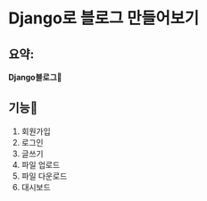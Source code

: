 # Django로 블로그 만들어보기

요약:
---
**Django블로그🎇**

기능:stars:
---
1. 회원가입
2. 로그인
3. 글쓰기
4. 파일 업로드
5. 파일 다운로드
6. 대시보드
